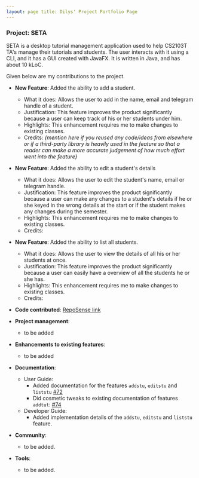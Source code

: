 ```yaml
---
layout: page title: Dilys' Project Portfolio Page
---
```


### Project: SETA

SETA is a desktop tutorial management application used to help CS2103T TA's manage their tutorials and students. The
user interacts with it using a CLI, and it has a GUI created with JavaFX. It is written in Java, and has about 10 kLoC.

Given below are my contributions to the project.

* **New Feature**: Added the ability to add a student.
    * What it does: Allows the user to add in the name, email and telegram handle of a student.
    * Justification: This feature improves the product significantly because a user can keep track of his or her
      students under him.
    * Highlights: This enhancement requires me to make changes to existing classes.
    * Credits: *{mention here if you reused any code/ideas from elsewhere or if a third-party library is heavily used in
      the feature so that a reader can make a more accurate judgement of how much effort went into the feature}*

* **New Feature**: Added the ability to edit a student's details
    * What it does: Allows the user to edit the student's name, email or telegram handle.
    * Justification: This feature improves the product significantly because a user can make any changes to a student's
      details if he or she keyed in the wrong details at the start or if the student makes any changes during the
      semester.
    * Highlights: This enhancement requires me to make changes to existing classes.
    * Credits:

* **New Feature**: Added the ability to list all students.
    * What it does: Allows the user to view the details of all his or her students at once.
    * Justification: This feature improves the product significantly because a user can easily have a overview of all
      the students he or she has.
    * Highlights: This enhancement requires me to make changes to existing classes.
    * Credits:

* **Code contributed**: [RepoSense link]()

* **Project management**:
    * to be added

* **Enhancements to existing features**:
    * to be added

* **Documentation**:
    * User Guide:
        * Added documentation for the features `addstu`, `editstu` and `liststu` [\#72]()
        * Did cosmetic tweaks to existing documentation of features `addtut`: [\#74]()
    * Developer Guide:
        * Added implementation details of the `addstu`, `editstu` and `liststu` feature.

* **Community**:
    * to be added.

* **Tools**:
    * to be added.


